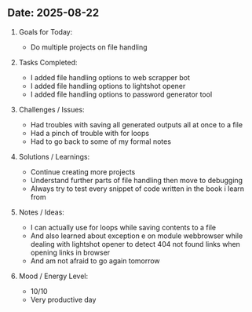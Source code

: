 
## Date: 2025-08-22


1. Goals for Today:
   - Do multiple projects on file handling

   
2. Tasks Completed:
   - I added file handling options to web scrapper bot
   - I added file handling options to lightshot opener
   - I added file handling options to password generator tool

3. Challenges / Issues:
   - Had troubles with saving all generated outputs all at once to a file
   - Had a pinch of trouble with for loops
   - Had to go back to some of my formal notes
  

4. Solutions / Learnings:
   - Continue creating more projects 
   - Understand further parts of file handling then move to debugging
   - Always try to test every snippet of code written in the book i learn from
  

5. Notes / Ideas:
   - I can actually use for loops while saving contents to a file
   - And also learned about exception e on module webbrowser while dealing with lightshot opener to detect 404 not found links when opening links in browser
   - And am not afraid to go again tomorrow
  

6. Mood / Energy Level:
   - 10/10 
   - Very productive day
